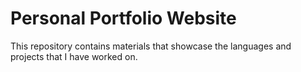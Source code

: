 # Personal Portfolio Website

This repository contains materials that showcase the languages and projects that I have worked on.